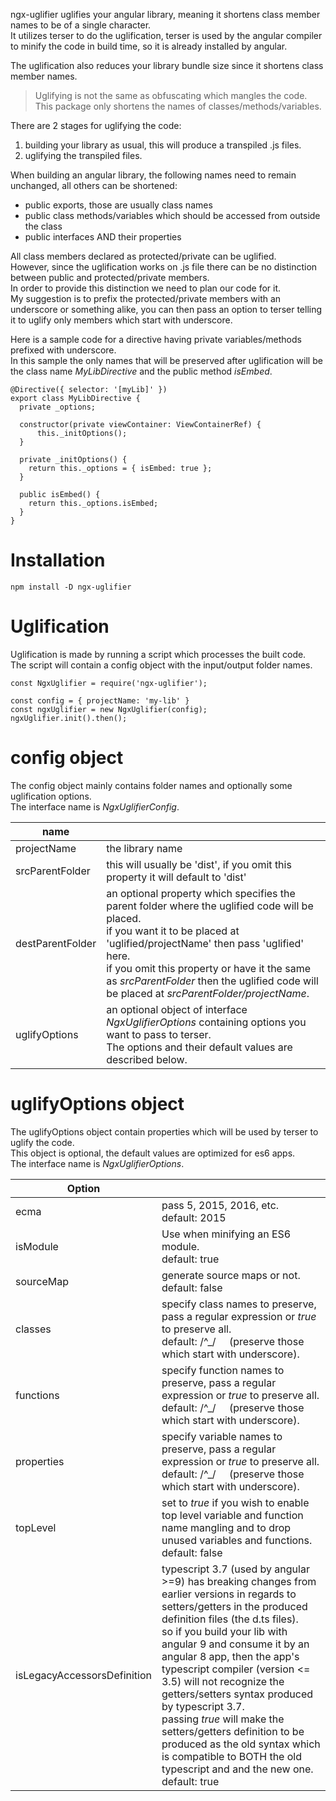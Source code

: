 ngx-uglifier uglifies your angular library, meaning it shortens class member names to be of a single character.<br/>
It utilizes terser to do the uglification, terser is used by the angular compiler
to minify the code in build time, so it is already installed by angular.<br/>

The uglification also reduces your library bundle size since it shortens class member names.<br/>

>Uglifying is not the same as obfuscating which mangles the code.<br/>
>This package only shortens the names of classes/methods/variables.

There are 2 stages for uglifying the code:
1. building your library as usual, this will produce a transpiled .js files.
2. uglifying the transpiled files.

When building an angular library, the following names need to remain unchanged, all others can be shortened:
* public exports, those are usually class names
* public class methods/variables which should be accessed from outside the class
* public interfaces AND their properties

All class members declared as protected/private can be uglified.<br/>
However, since the uglification works on .js file there can be no distinction between public and protected/private members.<br/>
In order to provide this distinction we need to plan our code for it.<br/>
My suggestion is to prefix the protected/private members with an underscore or something alike, you can then pass an option
to terser telling it to uglify only members which start with underscore.<br/>

Here is a sample code for a directive having private variables/methods prefixed with underscore.<br/>
In this sample the only names that will be preserved after uglification will be the class name *MyLibDirective* and the public method *isEmbed*.

```angular2html
@Directive({ selector: '[myLib]' })
export class MyLibDirective {
  private _options;

  constructor(private viewContainer: ViewContainerRef) {
	  this._initOptions();
  }

  private _initOptions() {
	return this._options = { isEmbed: true };
  }

  public isEmbed() {
	return this._options.isEmbed;
  }
}
```

# Installation

```angular2html
npm install -D ngx-uglifier
```

# Uglification

Uglification is made by running a script which processes the built code.<br/>
The script will contain a config object with the input/output folder names.

```angular2html
const NgxUglifier = require('ngx-uglifier');

const config = { projectName: 'my-lib' }
const ngxUglifier = new NgxUglifier(config);
ngxUglifier.init().then();
```

# config object

The config object mainly contains folder names and optionally some uglification options.<br/>
The interface name is *NgxUglifierConfig*.

| name        |               | 
|------------- |:-------------|
| projectName | the library name |
| srcParentFolder | this will usually be 'dist', if you omit this property it will default to 'dist' |
| destParentFolder | an optional property which specifies the parent folder where the uglified code will be placed.<br/>if you want it to be placed at 'uglified/projectName' then pass 'uglified' here.<br/>if you omit this property or have it the same as *srcParentFolder* then the uglified code will be placed at *srcParentFolder/projectName*. |
| uglifyOptions | an optional object of interface *NgxUglifierOptions* containing options you want to pass to terser.<br/>The options and their default values are described below. |

# uglifyOptions object

The uglifyOptions object contain properties which will be used by terser to uglify the code.<br/>
This object is optional, the default values are optimized for es6 apps.<br/>
The interface name is *NgxUglifierOptions*.

| Option        |               | 
|------------- |:-------------|
| ecma | pass 5, 2015, 2016, etc.<br/>default: 2015 |
| isModule | Use when minifying an ES6 module.<br/>default: true |
| sourceMap | generate source maps or not. <br/>default: false |
| classes | specify class names to preserve, pass a regular expression or *true* to preserve all.<br/>default: /^_/&nbsp;&nbsp;&nbsp;&nbsp;&nbsp;(preserve those which start with underscore).|
| functions | specify function names to preserve, pass a regular expression or *true* to preserve all.<br/>default: /^_/&nbsp;&nbsp;&nbsp;&nbsp;&nbsp;(preserve those which start with underscore).|
| properties | specify variable names to preserve, pass a regular expression or *true* to preserve all.<br/>default: /^_/&nbsp;&nbsp;&nbsp;&nbsp;&nbsp;(preserve those which start with underscore).|
| topLevel | set to *true* if you wish to enable top level variable and function name mangling and to drop unused variables and functions.<br/>default: false |
| isLegacyAccessorsDefinition | typescript 3.7 (used by angular >=9) has breaking changes from earlier versions in regards to setters/getters in the produced definition files (the d.ts files).<br/>so if you build your lib with angular 9 and consume it by an angular 8 app, then the app's typescript compiler (version <= 3.5) will not recognize the getters/setters syntax produced by typescript 3.7.<br/>passing *true* will make the setters/getters definition to be produced as the old syntax which is compatible to BOTH the old typescript and and the new one.<br/>default: true |

